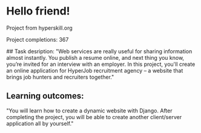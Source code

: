 # Hello friend!

Project from hyperskill.org

Project completions:  367 


## Task desription:
"Web services are really useful for sharing information almost instantly. You publish a resume online, and next 
thing you know, you’re invited for an interview with an employer. In this project, you'll create an online application for 
HyperJob recruitment agency – a website that brings job hunters and recruiters together."

## Learning outcomes:
"You will learn how to create a dynamic website with Django. After completing the project, you will be able to 
create another client/server application all by yourself."
